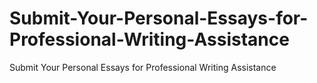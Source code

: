 # Submit-Your-Personal-Essays-for-Professional-Writing-Assistance
Submit Your Personal Essays for Professional Writing Assistance
